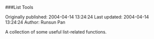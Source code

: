 ###List Tools

Originally published: 2004-04-14 13:24:24
Last updated: 2004-04-14 13:24:24
Author: Runsun Pan

A collection of some useful list-related functions.